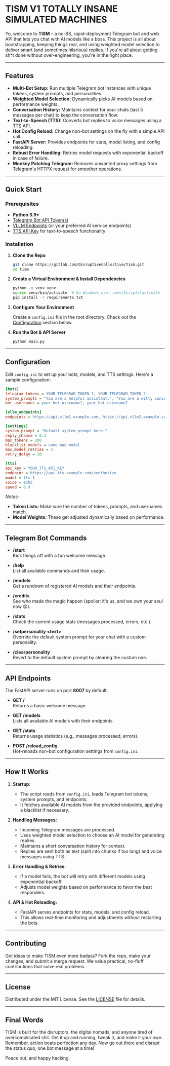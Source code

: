 # TISM V1 TOTALLY INSANE SIMULATED MACHINES

Yo, welcome to **TISM** – a no-BS, rapid-deployment Telegram bot and web API that lets you chat with AI models like a boss. This project is all about bootstrapping, keeping things real, and using weighted model selection to deliver smart (and sometimes hilarious) replies. If you're all about getting sh*t done without over-engineering, you're in the right place.

---

## Features

- **Multi-Bot Setup:** Run multiple Telegram bot instances with unique tokens, system prompts, and personalities.
- **Weighted Model Selection:** Dynamically picks AI models based on performance weights.
- **Conversation History:** Maintains context for your chats (last 5 messages per chat) to keep the conversation flow.
- **Text-to-Speech (TTS):** Converts bot replies to voice messages using a TTS API.
- **Hot Config Reload:** Change non-bot settings on the fly with a simple API call.
- **FastAPI Server:** Provides endpoints for stats, model listing, and config reloading.
- **Robust Error Handling:** Retries model requests with exponential backoff in case of failure.
- **Monkey Patching Telegram:** Removes unwanted proxy settings from Telegram's HTTPX request for smoother operations.

---

## Quick Start

### Prerequisites

- **Python 3.9+**
- [Telegram Bot API Token(s)](https://core.telegram.org/bots#6-botfather)
- [VLLM Endpoints](https://openai.com) (or your preferred AI service endpoints)
- [TTS API Key](#configuration) for text-to-speech functionality

### Installation

1. **Clone the Repo**

   ```bash
   git clone https://gitlab.com/DisruptiveCollective/tism.git
   cd tism
   ```

2. **Create a Virtual Environment & Install Dependencies**

   ```bash
   python -m venv venv
   source venv/bin/activate  # On Windows use: venv\Scripts\activate
   pip install -r requirements.txt
   ```

3. **Configure Your Environment**

   Create a `config.ini` file in the root directory. Check out the [Configuration](#configuration) section below.

4. **Run the Bot & API Server**

   ```bash
   python main.py
   ```

---

## Configuration

Edit `config.ini` to set up your bots, models, and TTS settings. Here's a sample configuration:

```ini
[bots]
telegram_tokens = YOUR_TELEGRAM_TOKEN_1, YOUR_TELEGRAM_TOKEN_2
system_prompts = "You are a helpful assistant.", "You are a witty conversationalist."
bot_usernames = your_bot_username1, your_bot_username2

[vllm_endpoints]
endpoints = https://api.vllm1.example.com, https://api.vllm2.example.com

[settings]
system_prompt = "Default system prompt here."
reply_chance = 0.1
max_tokens = 200
blacklist_models = some-bad-model
max_model_retries = 3
retry_delay = 10

[tts]
api_key = YOUR_TTS_API_KEY
endpoint = https://api.tts.example.com/synthesize
model = tts-1
voice = echo
speed = 0.9
```

*Notes:*
- **Token Lists:** Make sure the number of tokens, prompts, and usernames match.
- **Model Weights:** These get adjusted dynamically based on performance.

---

## Telegram Bot Commands

- **/start**  
  Kick things off with a fun welcome message.

- **/help**  
  List all available commands and their usage.

- **/models**  
  Get a rundown of registered AI models and their endpoints.

- **/credits**  
  See who made the magic happen (spoiler: it's us, and we own your soul now 😜).

- **/stats**  
  Check the current usage stats (messages processed, errors, etc.).

- **/setpersonality \<text\>**  
  Override the default system prompt for your chat with a custom personality.

- **/clearpersonality**  
  Revert to the default system prompt by clearing the custom one.

---

## API Endpoints

The FastAPI server runs on port **8007** by default.

- **GET /**  
  Returns a basic welcome message.

- **GET /models**  
  Lists all available AI models with their endpoints.

- **GET /stats**  
  Returns usage statistics (e.g., messages processed, errors).

- **POST /reload_config**  
  Hot-reloads non-bot configuration settings from `config.ini`.

---

## How It Works

1. **Startup:**  
   - The script reads from `config.ini`, loads Telegram bot tokens, system prompts, and endpoints.
   - It fetches available AI models from the provided endpoints, applying a blacklist if necessary.

2. **Handling Messages:**  
   - Incoming Telegram messages are processed.
   - Uses weighted model selection to choose an AI model for generating replies.
   - Maintains a short conversation history for context.
   - Replies are sent both as text (split into chunks if too long) and voice messages using TTS.

3. **Error Handling & Retries:**  
   - If a model fails, the bot will retry with different models using exponential backoff.
   - Adjusts model weights based on performance to favor the best responders.

4. **API & Hot Reloading:**  
   - FastAPI serves endpoints for stats, models, and config reload.
   - This allows real-time monitoring and adjustments without restarting the bots.

---

## Contributing

Got ideas to make TISM even more badass? Fork the repo, make your changes, and submit a merge request. We value practical, no-fluff contributions that solve real problems.

---

## License

Distributed under the MIT License. See the [LICENSE](LICENSE) file for details.

---

## Final Words

TISM is built for the disruptors, the digital nomads, and anyone tired of overcomplicated shit. Get it up and running, tweak it, and make it your own. Remember, action beats perfection any day. Now go out there and disrupt the status quo, one bot message at a time!

Peace out, and happy hacking.
